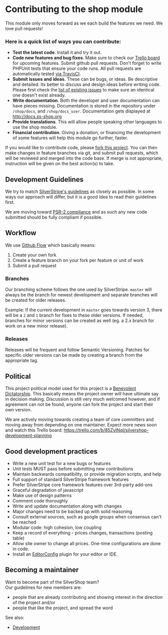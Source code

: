 # Contributing to the shop module

This module only moves forward as we each build the features we need. We love pull requests!

### Here is a quick list of ways you can contribute:

 * __Test the latest code__. Install it and try it out.
 * __Code new features and bug fixes__. Make sure to check our [Trello board](https://trello.com/b/85ZyINqI/silvershop-development-planning) for upcoming features. Submit github pull requests. Don't forget to write PHPUnit tests that ensure your code runs. All pull requests are automatically tested [via TravisCI](https://travis-ci.org/silvershop/silvershop-core/pull_requests).
 * __Submit issues and ideas__. These can be bugs, or ideas. Be descriptive and detailed. Its better to discuss and design ideas before writing code. Please first check the [list of existing issues](https://github.com/silvershop/silvershop-core/issues) to make sure an identical one doesn't exist already.
 * __Write documentation__. Both the developer and user documentation can have pieces missing. Documentation is stored in the repository under `/shop/docs`, and `/shop/docs_user`. Documentation gets displayed at http://docs.ss-shop.org
 * __Provide translations__. This will allow people speaking other languages to use the shop module.
 * __Financial contribution__. Giving a donation, or financing the development of some features will help this module go further, faster.

If you would like to contribute code, please [fork this project](https://github.com/silvershop/silvershop-core). You
can then make changes in feature branches via git, and submit pull requests, which will be reviewed and merged into the
code base. If merge is not appropriate, instruction will be given on the best action(s) to take.

## Development Guidelines

We try to match [SilverStripe's guidelines](http://docs.silverstripe.org/en/contributing/)
as closely as possible. In some ways our approach will differ, but it is a good idea to read their guidelines first.

We are moving toward [PSR-2 compliance](https://github.com/php-fig/fig-standards/blob/master/accepted/PSR-2-coding-style-guide.md)
and as such any new code submitted should be fully compliant if possible.

## Workflow

We use [Github Flow](https://guides.github.com/introduction/flow/) which basically means:

1. Create your own fork
2. Create a feature branch on your fork per feature or unit of work
3. Submit a pull request

### Branches

Our branching scheme follows the one used by SilverStripe. `master` will always be the branch for newest development and separate branches will be created for older releases. 

Example: If the current development in `master` goes towards version 3, there will be a `2` and `1` branch for fixes to these older versions. If needed, branches for minor versions can be created as well (eg. a 2.x branch for work on a new minor release).

### Releases

Releases will be frequent and follow Semantic Versioning. Patches for specific older versions can be made by creating
a branch from the appropriate tag.

## Political

This project political model used for this project is a [Benevolent Dictatorship](http://producingoss.com/en/social-infrastructure.html#benevolent-dictator).
This basically means the project owner will have ultimate say in decision making. Discussion is still very much welcomed
however, and if agreement can not be found, anyone can fork the project and start their own version.

We are actively moving towards creating a team of core committers and moving away from depending on one maintainer.
Expect more news soon and watch this Trello board: https://trello.com/b/85ZyINqI/silvershop-development-planning

## Good development practices

* Write a new unit test for a new bugs or features
* Unit tests MUST pass before submitting new contributions
* Maintain backwards compatibility, or provide migration scripts, and help
* Full support of standard SilverStripe framework features
* Prefer SilverStripe core framework features over 3rd-party add-ons
* Graceful degradation of javascript
* Make use of design patterns
* Comment code thoroughly
* Write and update documentation along with changes
* Major changes need to be backed up with solid reasoning
* Consult external sources, such as google groups when consensus can't be reached
* Modular code: high cohesion, low coupling
* Keep a record of everything - prices changes, transactions (posting table)
* Allow site owner to change all prices. One-time configurations are done in code.
* Install an [EditorConfig](http://editorconfig.org/#download) plugin for your editor or IDE.

## Becoming a maintainer

Want to become part of the SilverShop team?   
Our guidelines for new members are:

- people that are already contributing and showing interest in the direction of the project and/or 
- people that like the project, and spread the word

See also:

* [Development](../03_How_It_Works/Development.md)
